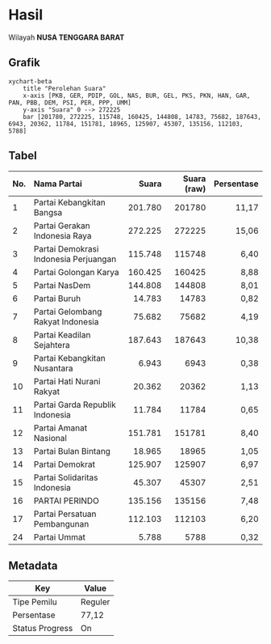 # Hasil

Wilayah **NUSA TENGGARA BARAT**

## Grafik

```mermaid
xychart-beta
    title "Perolehan Suara"
    x-axis [PKB, GER, PDIP, GOL, NAS, BUR, GEL, PKS, PKN, HAN, GAR, PAN, PBB, DEM, PSI, PER, PPP, UMM]
    y-axis "Suara" 0 --> 272225
    bar [201780, 272225, 115748, 160425, 144808, 14783, 75682, 187643, 6943, 20362, 11784, 151781, 18965, 125907, 45307, 135156, 112103, 5788]
```

## Tabel

| No. | Nama Partai                           | Suara   | Suara (raw) | Persentase |
|:--- |:------------------------------------- | -------:| -----------:| ----------:|
| 1   | Partai Kebangkitan Bangsa             | 201.780 | 201780      | 11,17      |
| 2   | Partai Gerakan Indonesia Raya         | 272.225 | 272225      | 15,06      |
| 3   | Partai Demokrasi Indonesia Perjuangan | 115.748 | 115748      | 6,40       |
| 4   | Partai Golongan Karya                 | 160.425 | 160425      | 8,88       |
| 5   | Partai NasDem                         | 144.808 | 144808      | 8,01       |
| 6   | Partai Buruh                          | 14.783  | 14783       | 0,82       |
| 7   | Partai Gelombang Rakyat Indonesia     | 75.682  | 75682       | 4,19       |
| 8   | Partai Keadilan Sejahtera             | 187.643 | 187643      | 10,38      |
| 9   | Partai Kebangkitan Nusantara          | 6.943   | 6943        | 0,38       |
| 10  | Partai Hati Nurani Rakyat             | 20.362  | 20362       | 1,13       |
| 11  | Partai Garda Republik Indonesia       | 11.784  | 11784       | 0,65       |
| 12  | Partai Amanat Nasional                | 151.781 | 151781      | 8,40       |
| 13  | Partai Bulan Bintang                  | 18.965  | 18965       | 1,05       |
| 14  | Partai Demokrat                       | 125.907 | 125907      | 6,97       |
| 15  | Partai Solidaritas Indonesia          | 45.307  | 45307       | 2,51       |
| 16  | PARTAI PERINDO                        | 135.156 | 135156      | 7,48       |
| 17  | Partai Persatuan Pembangunan          | 112.103 | 112103      | 6,20       |
| 24  | Partai Ummat                          | 5.788   | 5788        | 0,32       |


## Metadata

| Key             | Value   |
| --------------- | ------- |
| Tipe Pemilu     | Reguler |
| Persentase      | 77,12   |
| Status Progress | On      |



